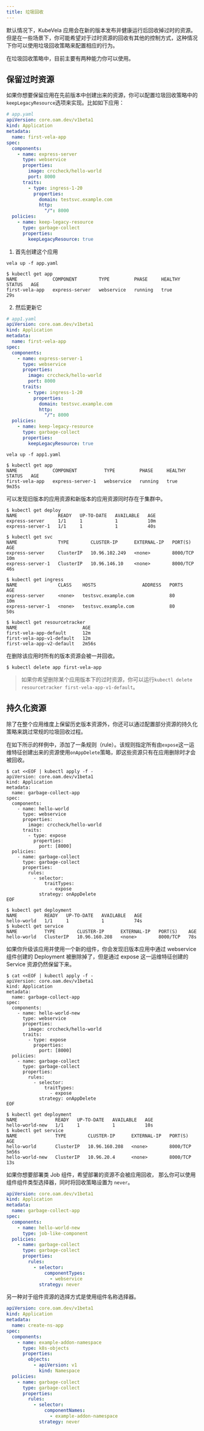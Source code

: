 ```yaml
---
title: 垃圾回收
---
```


默认情况下，KubeVela 应用会在新的版本发布并健康运行后回收掉过时的资源。但是在一些场景下，你可能希望对于过时资源的回收有其他的控制方式，这种情况下你可以使用垃圾回收策略来配置相应的行为。

在垃圾回收策略中，目前主要有两种能力你可以使用。

## 保留过时资源

如果你想要保留应用在先前版本中创建出来的资源，你可以配置垃圾回收策略中的`keepLegacyResource`选项来实现。比如如下应用：

```yaml
# app.yaml
apiVersion: core.oam.dev/v1beta1
kind: Application
metadata:
  name: first-vela-app
spec:
  components:
    - name: express-server
      type: webservice
      properties:
        image: crccheck/hello-world
        port: 8000
      traits:
        - type: ingress-1-20
          properties:
            domain: testsvc.example.com
            http:
              "/": 8000
  policies:
    - name: keep-legacy-resource
      type: garbage-collect
      properties:
        keepLegacyResource: true
```

1. 首先创建这个应用

``` shell
vela up -f app.yaml
```

```shell
$ kubectl get app
NAME             COMPONENT        TYPE         PHASE     HEALTHY   STATUS   AGE
first-vela-app   express-server   webservice   running   true               29s
```

2. 然后更新它

```yaml
# app1.yaml
apiVersion: core.oam.dev/v1beta1
kind: Application
metadata:
  name: first-vela-app
spec:
  components:
    - name: express-server-1
      type: webservice
      properties:
        image: crccheck/hello-world
        port: 8000
      traits:
        - type: ingress-1-20
          properties:
            domain: testsvc.example.com
            http:
              "/": 8000
  policies:
    - name: keep-legacy-resource
      type: garbage-collect
      properties:
        keepLegacyResource: true
```

``` shell
vela up -f app1.yaml
```

```shell
$ kubectl get app
NAME             COMPONENT          TYPE         PHASE     HEALTHY   STATUS   AGE
first-vela-app   express-server-1   webservice   running   true               9m35s
```

可以发现旧版本的应用资源和新版本的应用资源同时存在于集群中。

```
$ kubectl get deploy
NAME               READY   UP-TO-DATE   AVAILABLE   AGE
express-server     1/1     1            1           10m
express-server-1   1/1     1            1           40s
```

```
$ kubectl get svc
NAME               TYPE        CLUSTER-IP      EXTERNAL-IP   PORT(S)    AGE
express-server     ClusterIP   10.96.102.249   <none>        8000/TCP   10m
express-server-1   ClusterIP   10.96.146.10    <none>        8000/TCP   46s
```

```
$ kubectl get ingress
NAME               CLASS    HOSTS                 ADDRESS   PORTS   AGE
express-server     <none>   testsvc.example.com             80      10m
express-server-1   <none>   testsvc.example.com             80      50s
```

```
$ kubectl get resourcetracker
NAME                        AGE
first-vela-app-default      12m
first-vela-app-v1-default   12m
first-vela-app-v2-default   2m56s
```

在删除该应用时所有的版本资源会被一并回收。

```
$ kubectl delete app first-vela-app
```

> 如果你希望删除某个应用版本下的过时资源，你可以运行`kubectl delete resourcetracker first-vela-app-v1-default`。

## 持久化资源

除了在整个应用维度上保留历史版本资源外，你还可以通过配置部分资源的持久化策略来跳过常规的垃圾回收过程。

在如下所示的样例中，添加了一条规则（rule）。该规则指定所有由`expose`这一运维特征创建出来的资源使用`onAppDelete`策略，即这些资源只有在应用删除时才会被回收。

```shell
$ cat <<EOF | kubectl apply -f -
apiVersion: core.oam.dev/v1beta1
kind: Application
metadata:
  name: garbage-collect-app
spec:
  components:
    - name: hello-world
      type: webservice
      properties:
        image: crccheck/hello-world
      traits:
        - type: expose
          properties:
            port: [8000]
  policies:
    - name: garbage-collect
      type: garbage-collect
      properties:
        rules:
          - selector:
              traitTypes:
                - expose
            strategy: onAppDelete
EOF
```

```shell
$ kubectl get deployment
NAME          READY   UP-TO-DATE   AVAILABLE   AGE
hello-world   1/1     1            1           74s
$ kubectl get service   
NAME          TYPE        CLUSTER-IP      EXTERNAL-IP   PORT(S)    AGE
hello-world   ClusterIP   10.96.160.208   <none>        8000/TCP   78s
```

如果你升级该应用并使用一个新的组件，你会发现旧版本应用中通过 webservice 组件创建的 Deployment 被删除掉了，但是通过 expose 这一运维特征创建的 Service 资源仍然保留下来。
```shell
$ cat <<EOF | kubectl apply -f -
apiVersion: core.oam.dev/v1beta1
kind: Application
metadata:
  name: garbage-collect-app
spec:
  components:
    - name: hello-world-new
      type: webservice
      properties:
        image: crccheck/hello-world
      traits:
        - type: expose
          properties:
            port: [8000]
  policies:
    - name: garbage-collect
      type: garbage-collect
      properties:
        rules:
          - selector:
              traitTypes:
                - expose
            strategy: onAppDelete
EOF

$ kubectl get deployment
NAME              READY   UP-TO-DATE   AVAILABLE   AGE
hello-world-new   1/1     1            1           10s
$ kubectl get service   
NAME              TYPE        CLUSTER-IP      EXTERNAL-IP   PORT(S)    AGE
hello-world       ClusterIP   10.96.160.208   <none>        8000/TCP   5m56s
hello-world-new   ClusterIP   10.96.20.4      <none>        8000/TCP   13s
```

如果你想要部署类 Job 组件，希望部署的资源不会被应用回收， 那么你可以使用组件组件类型选择器，同时将回收策略设置为 `never`。

```yaml
apiVersion: core.oam.dev/v1beta1
kind: Application
metadata:
  name: garbage-collect-app
spec:
  components:
    - name: hello-world-new
      type: job-like-component
  policies:
    - name: garbage-collect
      type: garbage-collect
      properties:
        rules:
          - selector:
              componentTypes:
                - webservice
            strategy: never
```

另一种对于组件资源的选择方式是使用组件名称选择器。

```yaml
apiVersion: core.oam.dev/v1beta1
kind: Application
metadata:
  name: create-ns-app
spec:
  components:
    - name: example-addon-namespace
      type: k8s-objects
      properties:
        objects:
          - apiVersion: v1
            kind: Namespace
  policies:
    - name: garbage-collect
      type: garbage-collect
      properties:
        rules:
          - selector:
              componentNames:
                - example-addon-namespace
            strategy: never
```

